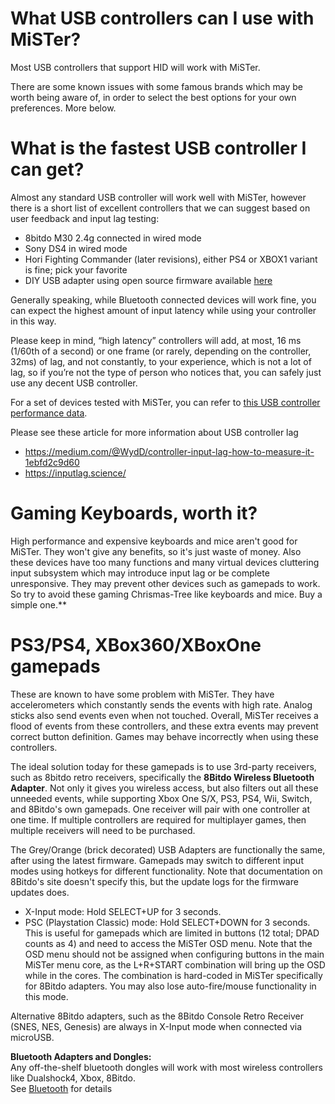 # What USB controllers can I use with MiSTer?

Most USB controllers that support HID will work with MiSTer.

There are some known issues with some famous brands which may be worth being aware of, in order to select the best options for your own preferences. More below.

# What is the fastest USB controller I can get?

Almost any standard USB controller will work well with MiSTer, however there is a short list of excellent controllers that we can suggest based on user feedback and input lag testing:

* 8bitdo M30 2.4g connected in wired mode
* Sony DS4 in wired mode
* Hori Fighting Commander (later revisions), either PS4 or XBOX1 variant is fine; pick your favorite
* DIY USB adapter using open source firmware available [here](https://github.com/MiSTer-devel/Retro-Controllers-USB-MiSTer)

Generally speaking, while Bluetooth connected devices will work fine, you can expect the highest amount of input latency while using your controller in this way.

Please keep in mind, “high latency” controllers will add, at most, 16 ms (1/60th of a second) or one frame (or rarely, depending on the controller, 32ms) of lag, and not constantly, to your experience, which is not a lot of lag, so if you’re not the type of person who notices that, you can safely just use any decent USB controller.

For a set of devices tested with MiSTer, you can refer to [this USB controller performance data](https://docs.google.com/spreadsheets/d/1KlRObr3Be4zLch7Zyqg6qCJzGuhyGmXaOIUrpfncXIM/edit#gid=0).

Please see these article for more information about USB controller lag
* https://medium.com/@WydD/controller-input-lag-how-to-measure-it-1ebfd2c9d60
* https://inputlag.science/


# Gaming Keyboards, worth it?
High performance and expensive keyboards and mice aren't good for MiSTer. They won't give any benefits, so it's just waste of money. Also these devices have too many functions and many virtual devices cluttering input subsystem which may introduce input lag or be complete unresponsive. They may prevent other devices such as gamepads to work. So try to avoid these gaming Chrismas-Tree like keyboards and mice. Buy a simple one.**

# PS3/PS4, XBox360/XBoxOne gamepads 
These are known to have some problem with MiSTer. They have accelerometers which constantly sends the events with high rate. Analog sticks also send events even when not touched. Overall, MiSTer receives a flood of events from these controllers, and these extra events may prevent correct button definition. Games may behave incorrectly when using these controllers. 

The ideal solution today for these gamepads is to use 3rd-party receivers, such as 8bitdo retro receivers, specifically the **8Bitdo Wireless Bluetooth Adapter**. Not only it gives you wireless access, but also filters out all these unneeded events, while supporting Xbox One S/X, PS3, PS4, Wii, Switch, and 8Bitdo's own gamepads. One receiver will pair with one controller at one time. If multiple controllers are required for multiplayer games, then multiple receivers will need to be purchased.

The Grey/Orange (brick decorated) USB Adapters are functionally the same, after using the latest firmware. Gamepads may switch to different input modes using hotkeys for different functionality. Note that documentation on 8Bitdo's site doesn't specify this, but the update logs for the firmware updates does.

- X-Input mode: Hold SELECT+UP for 3 seconds.
- PSC (Playstation Classic) mode: Hold SELECT+DOWN for 3 seconds. This is useful for gamepads which are limited in buttons (12 total; DPAD counts as 4) and need to access the MiSTer OSD menu. Note that the OSD menu should not be assigned when configuring buttons in the main MiSTer menu core, as the L+R+START combination will bring up the OSD while in the cores. The combination is hard-coded in MiSTer specifically for 8Bitdo adapters. You may also lose auto-fire/mouse functionality in this mode.

Alternative 8Bitdo adapters, such as the 8Bitdo Console Retro Receiver (SNES, NES, Genesis) are always in X-Input mode when connected via microUSB.

**Bluetooth Adapters and Dongles:**  
Any off-the-shelf bluetooth dongles will work with most wireless controllers like Dualshock4, Xbox, 8Bitdo.  
See [Bluetooth](Bluetooth) for details